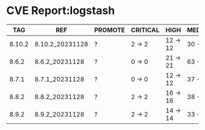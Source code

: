 # CVE Report:logstash
|  TAG   |       REF       | PROMOTE | CRITICAL |   HIGH   |  MEDIUM  |   LOW    | UNKNOWN |
|--------|-----------------|---------|----------|----------|----------|----------|---------|
| 8.10.2 | 8.10.2_20231128 | ?       | 2 -> 2   | 12 -> 12 | 30 -> 30 | 30 -> 30 | 0 -> 0  |
| 8.6.2  | 8.6.2_20231128  | ?       | 0 -> 0   | 21 -> 21 | 63 -> 63 | 58 -> 58 | 0 -> 0  |
| 8.7.1  | 8.7.1_20231128  | ?       | 0 -> 0   | 12 -> 12 | 37 -> 37 | 50 -> 50 | 0 -> 0  |
| 8.8.2  | 8.8.2_20231128  | ?       | 2 -> 2   | 16 -> 16 | 38 -> 38 | 34 -> 34 | 0 -> 0  |
| 8.9.2  | 8.9.2_20231128  | ?       | 2 -> 2   | 14 -> 14 | 33 -> 33 | 30 -> 30 | 0 -> 0  |
